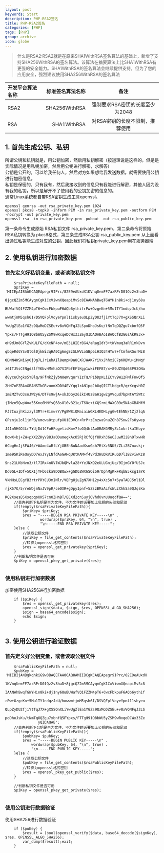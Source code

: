 ```yaml
---
layout: post
keywords: Start
description: PHP-RSA2签名
title: PHP-RSA2签名
categories: [PHP]
tags: [PHP]
group: archive
icon: globe
---
```



>什么是RSA2:RSA2就是在原来SHA1WithRSA签名算法的基础上，新增了支持SHA256WithRSA的签名算法。该算法在摘要算法上比SHA1WithRSA有更强的安全能力。SHA1WithRSA的签名算法会继续提供支持，但为了您的应用安全，强烈建议使用SHA256WithRSA的签名算法


| 开发平台算法名称  |  标准签名算法名称 |         备注                  |
| :--------       | --------:       | :----------------------------:|
| RSA2            | SHA256WithRSA   |  强制要求RSA密钥的长度至少为2048 |
| RSA             | SHA1WithRSA     |  对RSA密钥的长度不限制，推荐使用 |



## 1. 首先生成公钥、私钥
所谓公钥和私钥就是，用公钥加密，然后用私钥解密（按道理说是这样的，但是是实际情况是用私钥加密，然后用公钥进行解密，求解答）<br>
公钥是公开的，可以给我任何人，然后对方如果想给我发送数据，就需要使用公钥进行加密信息。<br>
私钥是保密的，只有我有，然后我接收到的信息只有我能进行解密，其他人因为没有我的私钥，所以是解开不了使用我的公钥加密的信息的。<br >
通常Linux系统都自带RSA密钥生成工具openssl。

```
openssl genrsa -out rsa_private_key.pem 1024
openssl pkcs8 -topk8 -inform PEM -in rsa_private_key.pem -outform PEM -nocrypt -out private_key.pem
openssl rsa -in rsa_private_key.pem -pubout -out rsa_public_key.pem
```
第一条命令生成原始 RSA私钥文件 rsa_private_key.pem，第二条命令将原始 RSA私钥转换为 pkcs8格式，第三条生成RSA公钥 rsa_public_key.pem
从上面看出通过私钥能生成对应的公钥，因此我们将私钥private_key.pem用在服务器端


## 2. 使用私钥进行加密数据
### 首先定义好私钥变量，或者读取私钥文件
    
```
    $rsaPrivateKeyFilePath = null;
    $priKey = 'MIIEpAIBAAKCAQEApegr9IPrc/82E9eAUxdX1KVnqUemFF7azRPrD01Qz2v3haD+
               8jgcQZ2m5MCAyqmCgK1CxViwnXQeapiMvSc8IAANAhBwqTGWYHin8ki+dj1ny68u
               BUWafVQ1FZZM4pT6+CwcFbkpuF6AQb6ythifrPw+OzgeKn+5Mu1TY1ndqzJcU/ho
               wwmtjmM5qsh6I/DSVQFplVoyeYpnl11sbyeuQLpZyDU2fjiYtTqJ7X+gXSSQnXLi
               YwUgZlEa1YGZs9QaMoDZSEu+v8xVQNFqJ2LSpoDhoJsKu/tNmTqOQZgu7xbnfQ5F
               Ypxs/FTTgH91Q8bWU5yZSM9wRxqeDCWx33ZeyQIDAQABAoIBAQCfB2G6zAkR83x+
               oH9dJm8GYlZvKULFG/dXxNP4ov/nE3L8IErBG4/aRagIdY3+tWVmuq3aRR1mkDvn
               qbqeRdGYSvQtGl0jkWi3qHA0Cg6ngEzSLWVLoGBp6iHIQ34HYw7+fCmfmRGorMz8
               ODNN4WSNiGyOj0g7LJr1ehAIl8enpN8a8CXRJWAK7YiVxJhhxiC7pKRBWu+iMNqY
               z6ITJVsCENgd3lfYKbvHMmhaO7SIPbfEFlKgp1wkiFEPB7/x+89UZVQd68P93ONa
               d8ycuChgks5YBlq/9FfNkZjybN8eWvqurYIzTQ/P1bDpKLiECYv9W12FMlFnwQfS
               2HN7oPZBAoGBANSTkGRvuomXDDV4EVYqq1rAN1peJbUqQICTlbdgcR/q+XcgvH0Z
               1mEMZTvO3snJW2y6/DTFs9wjA+skJDGy26ikI4Uz8aH1gw2gVVqud7bpNtAY5Wtc
               jIMzo5QwpWoa55Kne0MNYsQ68sOl0v821e/T68c+iXQSrmLMAXG09e5NAoGBAMfM
               FJ7IuajhKizzyl3MYr+8imwrY/PgEW8iQMaiaiWGXL4EDHLygGwtEhNN/1Zj2lqA
               GPznju2ol1jnPB/umcwa0tpufpXU1EDVCn+RrP+zEnzwa9nuZGh87Snw2FsOywep
               J41n5HGO4Lr7YdjDd1CFoHFogelisKmv7foGQ4htAoGBAKGMRyZc1okrtkaIKbyv
               DqwX+bj+ZW+pXX2ZKyVB8JaODumegkAcO5RjRCfQjfURxh36eCJuwMIiBh9TxwHR
               6CbgHnJjSFWJ6/+WAme4wRfLYjGBShBuNAadXsoGsh7RtXz5NK5/ZLi2B7nxskjr
               1me9SKiReQoyDD7exJYyLNfdAoGAHqUKtKAM+f4vPd3WuDRVIRuGD7lIB2viwKz8
               Sns21LKbHvn3/tl7IRx4nUVlWJbQMvla28+YeJNXQ2eULUGnjUq/9IjmGY0fUSJc
               Dd0GL+IDf+5QXIjYFb6zka9DQBQwx+gGDQZWX6SOi59rDphMgKk+RqbE5ksg1aYK
               VkMHsLECgYB3rtrPRYCU3mINlr/VEPgUjuZgN7XH12y4xXc5n7+5yaTADJ5mliDl
               rjX57O/5/reWDjmNxJV9pR/ceOXR+gDpyIpnf+5ZszBMaALfsWLzXhkSa9QJqsKo
               RQ2XsesBSXsqpqoUK57cnOZHnBT/ECXd2cnSuyj0VhdOvnUUuqdfQA==';
    //首先判断下私钥是否为文件，不为文件的话要加上私钥的头部和尾部
    if(!empty($rsaPrivateKeyFilePath)){
        $priKey= $priKey;
        $res = "-----BEGIN RSA PRIVATE KEY-----\n" .
                wordwrap($priKey, 64, "\n", true) .
                "\n-----END RSA PRIVATE KEY-----";
    }else {
        //读取公钥文件
        $priKey = file_get_contents($rsaPrivateKeyFilePath);
        //转换为openssl格式密钥
        $res = openssl_get_privatekey($priKey);
    }
    //判断私钥文件是否可用
    $piKey = openssl_pkey_get_private($res);
    		
```
### 使用私钥进行加密数据
加密使用SHA256进行加密数据
```
    if ($piKey) {
        $res = openssl_get_privatekey($res);
        openssl_sign($data, $sign, $res, OPENSSL_ALGO_SHA256);
        $sign = base64_encode($sign);
        echo $sign;
    }
    
```


## 3. 使用公钥进行验证数据
### 首先定义好公钥变量，或者读取公钥文件
    
```
    $rsaPublicKeyFilePath = null;
    $pubKey = 'MIIBIjANBgkqhkiG9w0BAQEFAAOCAQ8AMIIBCgKCAQEApegr9IPrc/82E9eAUxdX
               1KVnqUemFF7azRPrD01Qz2v3haD+8jgcQZ2m5MCAyqmCgK1CxViwnXQeapiMvSc8
               IAANAhBwqTGWYHin8ki+dj1ny68uBUWafVQ1FZZM4pT6+CwcFbkpuF6AQb6ythif
               rPw+OzgeKn+5Mu1TY1ndqzJcU/howwmtjmM5qsh6I/DSVQFplVoyeYpnl11sbyeu
               QLpZyDU2fjiYtTqJ7X+gXSSQnXLiYwUgZlEa1YGZs9QaMoDZSEu+v8xVQNFqJ2LS
               poDhoJsKu/tNmTqOQZgu7xbnfQ5FYpxs/FTTgH91Q8bWU5yZSM9wRxqeDCWx33Ze
               yQIDAQAB';
    //首先判断下公钥是否为文件，不为文件的话要加上公钥的头部和尾部
    if(!empty($rsaPublicKeyFilePath)){
        $pubKey= $pubKey;
        $res = "-----BEGIN PUBLIC KEY-----\n" .
            wordwrap($pubKey, 64, "\n", true) .
            "\n-----END PUBLIC KEY-----";
    }else {
        //读取公钥文件
        $pubKey = file_get_contents($rsaPublicKeyFilePath);
        //转换为openssl格式密钥
        $res = openssl_pkey_get_public($res);
    }
    
    //判断私钥文件是否可用
    $piKey = openssl_pkey_get_private($res);
    		
```

### 使用公钥进行数据验证
使用SHA256进行数据验证
```
    if ($puKey) {
        $result = (bool)openssl_verify($data, base64_decode($signKey), $res, OPENSSL_ALGO_SHA256);
        var_dump($result);exit;
    }
    
```

